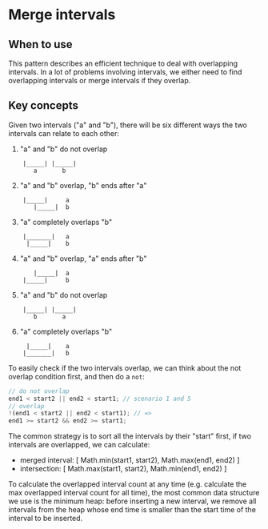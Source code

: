 # Merge intervals

## When to use

This pattern describes an efficient technique to deal with overlapping intervals. In a lot of problems involving intervals, we either need to find overlapping intervals or merge intervals if they overlap.

## Key concepts

Given two intervals ("a" and "b"), there will be six different ways the two intervals can relate to each other:

1. "a" and "b" do not overlap

```
    |_____| |_____|
       a       b
```

2. "a" and "b" overlap, "b" ends after "a"

```
    |_____|     a
       |_____|  b
```

3. "a" completely overlaps "b"

```
    |_______|   a
     |_____|    b
```

4. "a" and "b" overlap, "a" ends after "b"

```
       |_____|  a
    |_____|     b
```

5. "a" and "b" do not overlap

```
    |_____| |_____|
       b       a
```

6. "a" completely overlaps "b"

```
     |_____|    a
    |_______|   b
```

To easily check if the two intervals overlap, we can think about the not overlap condition first, and then do a `not`:

```javascript
// do not overlap
end1 < start2 || end2 < start1; // scenario 1 and 5
// overlap
!(end1 < start2 || end2 < start1); // =>
end1 >= start2 && end2 >= start1;
```

The common strategy is to sort all the intervals by their "start" first, if two intervals are overlapped, we can calculate:

- merged interval: [ Math.min(start1, start2), Math.max(end1, end2) ]
- intersection: [ Math.max(start1, start2), Math.min(end1, end2) ]

To calculate the overlapped interval count at any time (e.g. calculate the max overlapped interval count for all time), the most common data structure we use is the minimum heap: before inserting a new interval, we remove all intervals from the heap whose end time is smaller than the start time of the interval to be inserted.
